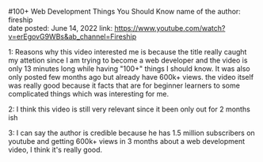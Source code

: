 #100+ Web Development Things You Should Know
  name of the author: fireship  
  date posted: June 14, 2022
  link: https://www.youtube.com/watch?v=erEgovG9WBs&ab_channel=Fireship
  
  1: Reasons why this video interested me is because the title really caught my attetion since I am trying to become a web developer
     and the video is only 13 minutes long while having "100+" things I should know. It was also only posted few months ago but already have 600k+ views.
     the video itself was really good because it facts that are for beginner learners to some complicated things which was interesting for me.
  
  2: I think this video is still very relevant since it been only out for 2 months ish
  
  3: I can say the author is credible because he has 1.5 million subscribers on youtube and getting 600k+ views in 3 months about 
     a web development video, I think it's really good.
